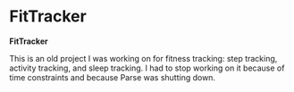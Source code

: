 # FitTracker

<strong>FitTracker</strong>

This is an old project I was working on for fitness tracking: step tracking, activity tracking, and sleep tracking. I had to stop working on it because of time constraints and because Parse was shutting down.
